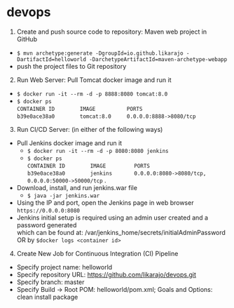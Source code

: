 # devops
1. Create and push source code to repository: Maven web project in GitHub
* `$ mvn archetype:generate -DgroupId=io.github.likarajo -DartifactId=helloworld -DarchetypeArtifactId=maven-archetype-webapp`
* push the project files to Git repository

2. Run Web Server: Pull Tomcat docker image and run it
* `$ docker run -it --rm -d -p 8888:8080 tomcat:8.0`
* `$ docker ps`  
`CONTAINER ID        IMAGE          PORTS`  
`b39e0ace38a0        tomcat:8.0     0.0.0.0:8888->8080/tcp`

3. Run CI/CD Server: (in either of the following ways)
* Pull Jenkins docker image and run it
  * `$ docker run -it --rm -d -p 8080:8080 jenkins`    
  * `$ docker ps`  
  `CONTAINER ID        IMAGE         PORTS`  
  `b39e0ace38a0        jenkins       0.0.0.0:8080->8080/tcp, 0.0.0.0:50000->50000/tcp` . 
* Download, install, and run jenkins.war file
  * `$ java -jar jenkins.war`
* Using the IP and port, open the Jenkins page in web browser    
`https://0.0.0.0:8080`
* Jenkins initial setup is required using an admin user created and a password generated   
which can be found at: /var/jenkins_home/secrets/initialAdminPassword OR by `$docker logs <container id>`

4. Create New Job for Continuous Integration (CI) Pipeline
* Specify project name: helloworld
* Specify repository URL: https://github.com/likarajo/devops.git
* Specify branch: master
* Specify Build -> Root POM: helloworld/pom.xml; Goals and Options: clean install package




